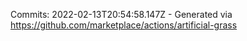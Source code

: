 Commits: 2022-02-13T20:54:58.147Z - Generated via https://github.com/marketplace/actions/artificial-grass
<br>
